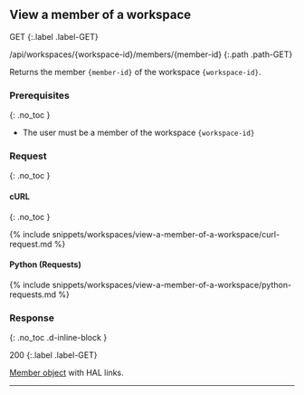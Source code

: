 ## View a member of a workspace

GET
{:.label .label-GET}

/api/workspaces/{workspace-id}/members/{member-id}
{:.path .path-GET}

Returns the member `{member-id}` of the workspace `{workspace-id}`.

### Prerequisites
{: .no_toc }

- The user must be a member of the workspace `{workspace-id}`

### Request
{: .no_toc }

#### cURL
{: .no_toc }

{% include snippets/workspaces/view-a-member-of-a-workspace/curl-request.md %}

#### Python (Requests)

{% include snippets/workspaces/view-a-member-of-a-workspace/python-requests.md %}

### Response
{: .no_toc .d-inline-block }

200
{:.label .label-GET}

[Member object](workspaces#member-object) with HAL links.

---
